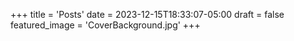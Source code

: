 +++
title = 'Posts'
date = 2023-12-15T18:33:07-05:00
draft = false
featured_image = 'CoverBackground.jpg'
+++
